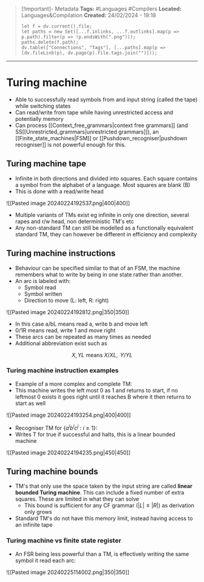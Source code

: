 > [!important]- Metadata
> **Tags:** #Languages #Compilers 
> **Located:** Languages&Compilation
> **Created:** 24/02/2024 - 19:18
> ```dataviewjs
> let f = dv.current().file;
> let paths = new Set([...f.inlinks, ...f.outlinks].map(p => p.path).filter(p => !p.endsWith(".png")));
> paths.delete(f.path);
> dv.table(["Connections", "Tags"], [...paths].map(p => [dv.fileLink(p), dv.page(p).file.tags.join("")]));
> ```

___
# Turing machine
- Able to successfully read symbols from and input string (called the tape) while switching states
- Can read/write from tape while having unrestricted access and potentially memory
- Can process [[Context_free_grammars|context free grammars]] (and SS[[Unrestricted_grammars|unrestricted grammars]]), an [[Finite_state_machines|FSM]] or [[Pushdown_recogniser|pushdown recogniser]] is not powerful enough for this.
## Turing machine tape
- Infinite in both directions and divided into squares. Each square contains a symbol from the alphabet of a language. Most squares are blank (B)
- This is done with a read/write head

![[Pasted image 20240224192537.png|400|400]]

- Multiple variants of TMs exist eg infinite in only one direction, several rapes and r/w head, non deterministic TM's etc
- Any non-standard TM can still be modelled as a functionally equivalent standard TM, they can however be different in efficiency and complexity
## Turing machine instructions
- Behaviour can be specified similar to that of an FSM, the machine remembers what to write by being in one state rather than another.
- An arc is labeled with:
	- Symbol read 
	- Symbol written
	- Direction to move (L: left, R: right)


![[Pasted image 20240224192812.png|350|350]]

- In this case a/bL means read a, write b and move left 
- 0/1R means read, write 1 and move right 
- These arcs can be repeated as many times as needed
- Additional abbreviation exist such as 

$$X,YL \text{ means }X/XL,\text{ }Y/YL$$
### Turing machine instruction examples
- Example of a more complex and complete TM:
- This machine writes the left most 0 as 1 and returns to start, if no leftmost 0 exists it goes right until it reaches B where it then returns to start as well

![[Pasted image 20240224193254.png|400|400]]

- Recogniser TM for $\{ a^ib^ic^{j}\text{ : }i\geq{1} \}$:
- Writes T for true if successful and halts, this is a linear bounded machine

![[Pasted image 20240224194235.png|450|450]]

## Turing machine bounds
- TM's that only use the space taken by the input string are called **linear bounded Turing machine**. This can include a fixed number of extra squares. These are limited in what they can solve
	- This bound is sufficient for any CF grammar ($|L|\leq{|R|}$) as derivation only grows
- Standard TM's do not have this memory limit, instead having access to an infinite tape
### Turing machine vs finite state register
- An FSR being less powerful than a TM, is effectively writing the same symbol it read each arc:

![[Pasted image 20240225114002.png|350|350]]
